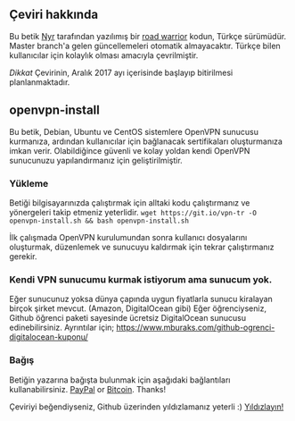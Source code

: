 ## Çeviri hakkında
Bu betik [Nyr](https://github.com/Nyr/) tarafından yazılımış bir [road warrior](http://en.wikipedia.org/wiki/Road_warrior_%28computing%29) kodun, Türkçe sürümüdür. Master branch'a gelen güncellemeleri otomatik almayacaktır. Türkçe bilen kullanıcılar için kolaylık olması amacıyla çevrilmiştir.

*Dikkat* Çevirinin, Aralık 2017 ayı içerisinde başlayıp bitirilmesi planlanmaktadır.

## openvpn-install

Bu betik, Debian, Ubuntu ve CentOS sistemlere OpenVPN sunucusu kurmanıza, ardından kullanıcılar için bağlanacak sertifikaları oluşturmanıza imkan verir. Olabildiğince güvenli ve kolay yoldan kendi OpenVPN sunucunuzu yapılandırmanız için geliştirilmiştir.

### Yükleme
Betiği bilgisayarınızda çalıştırmak için alltaki kodu çalıştırmanız ve yönergeleri takip etmeniz yeterlidir.
`wget https://git.io/vpn-tr -O openvpn-install.sh && bash openvpn-install.sh`

İlk çalışmada OpenVPN kurulumundan sonra kullanıcı dosyalarını oluşturmak, düzenlemek ve sunucuyu kaldırmak için tekrar çalıştırmanız gerekir.


### Kendi VPN sunucumu kurmak istiyorum ama sunucum yok.
Eğer sunucunuz yoksa dünya çapında uygun fiyatlarla sunucu kiralayan birçok şirket mevcut. (Amazon, DigitalOcean gibi) Eğer öğrenciyseniz, Github öğrenci paketi sayesinde ücretsiz DigitalOcean sunucusu edinebilirsiniz. Ayrıntılar için; https://www.mburaks.com/github-ogrenci-digitalocean-kuponu/

### Bağış

Betiğin yazarına bağışta bulunmak için aşağıdaki bağlantıları kullanabilirsiniz. [PayPal](https://www.paypal.com/cgi-bin/webscr?cmd=_s-xclick&hosted_button_id=VBAYDL34Z7J6L) or [Bitcoin](https://pastebin.com/raw/M2JJpQpC). Thanks!

Çeviriyi beğendiyseniz, Github üzerinden yıldızlamanız yeterli :) [Yıldızlayın!](https://github.com/mbrksntrk/openvpn-install-tr)
